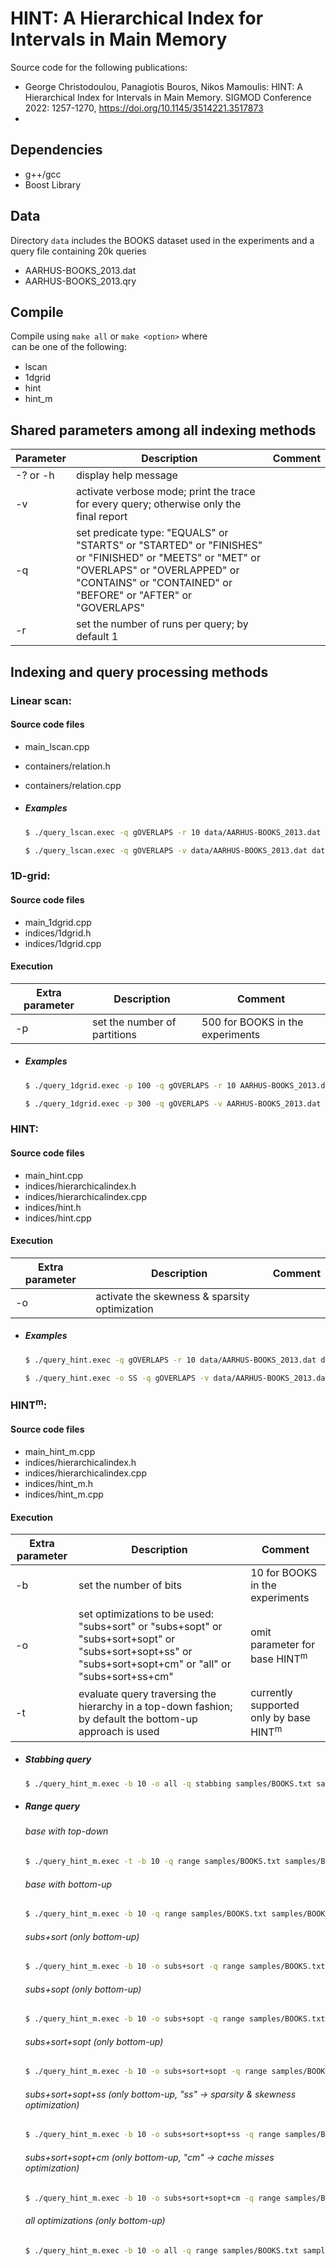 # HINT: A Hierarchical Index for Intervals in Main Memory

Source code for the following publications:
- George Christodoulou, Panagiotis Bouros, Nikos Mamoulis: HINT: A Hierarchical Index for Intervals in Main Memory. SIGMOD Conference 2022: 1257-1270, https://doi.org/10.1145/3514221.3517873
- 

## Dependencies
- g++/gcc
- Boost Library 


## Data

Directory  ```data``` includes the BOOKS dataset used in the experiments and a query file containing 20k queries 
- AARHUS-BOOKS_2013.dat
- AARHUS-BOOKS_2013.qry


## Compile
Compile using ```make all``` or ```make <option>``` where <option> can be one of the following:
   - lscan 
   - 1dgrid 
   - hint
   - hint_m 

## Shared parameters among all indexing methods
| Parameter | Description | Comment |
| ------ | ------ | ------ |
| -? or -h | display help message | |
| -v | activate verbose mode; print the trace for every query; otherwise only the final report | |
| -q | set predicate type: "EQUALS" or "STARTS" or "STARTED" or "FINISHES" or "FINISHED" or "MEETS" or "MET" or "OVERLAPS" or "OVERLAPPED" or "CONTAINS" or "CONTAINED" or "BEFORE" or "AFTER" or "GOVERLAPS" | |
| -r | set the number of runs per query; by default 1 |  |

## Indexing and query processing methods

### Linear scan:

#### Source code files
- main_lscan.cpp
- containers/relation.h
- containers/relation.cpp

- ##### Examples

    ```sh
    $ ./query_lscan.exec -q gOVERLAPS -r 10 data/AARHUS-BOOKS_2013.dat data/AARHUS-BOOKS_2013_20k.qry
    ```
    ```sh
    $ ./query_lscan.exec -q gOVERLAPS -v data/AARHUS-BOOKS_2013.dat data/AARHUS-BOOKS_2013_20k.qry
    ```


### 1D-grid: 

#### Source code files
- main_1dgrid.cpp
- indices/1dgrid.h
- indices/1dgrid.cpp

#### Execution
| Extra parameter | Description | Comment |
| ------ | ------ | ------ |
| -p | set the number of partitions | 500 for BOOKS in the experiments |

- ##### Examples

    ```sh
    $ ./query_1dgrid.exec -p 100 -q gOVERLAPS -r 10 AARHUS-BOOKS_2013.dat AARHUS-BOOKS_2013_20k.qry
    ```
    ```sh
    $ ./query_1dgrid.exec -p 300 -q gOVERLAPS -v AARHUS-BOOKS_2013.dat AARHUS-BOOKS_2013_20k.qry
    ```


### HINT: 

#### Source code files
- main_hint.cpp
- indices/hierarchicalindex.h
- indices/hierarchicalindex.cpp
- indices/hint.h
- indices/hint.cpp

#### Execution
| Extra parameter | Description | Comment |
| ------ | ------ | ------ |
| -o | activate the skewness & sparsity optimization |  |

- ##### Examples    

    ```sh
    $ ./query_hint.exec -q gOVERLAPS -r 10 data/AARHUS-BOOKS_2013.dat data/AARHUS-BOOKS_2013_20k.qry
    ```
    ```sh
    $ ./query_hint.exec -o SS -q gOVERLAPS -v data/AARHUS-BOOKS_2013.dat data/AARHUS-BOOKS_2013_20k.qry
    ```


### HINT<sup>m</sup>: 

#### Source code files
- main_hint_m.cpp
- indices/hierarchicalindex.h
- indices/hierarchicalindex.cpp
- indices/hint_m.h
- indices/hint_m.cpp

#### Execution
| Extra parameter | Description | Comment |
| ------ | ------ | ------ |
| -b |  set the number of bits | 10 for BOOKS in the experiments |
| -o |  set optimizations to be used: "subs+sort" or "subs+sopt" or "subs+sort+sopt" or "subs+sort+sopt+ss" or "subs+sort+sopt+cm" or "all" or "subs+sort+ss+cm"| omit parameter for base HINT<sup>m</sup> |
| -t |  evaluate query traversing the hierarchy in a top-down fashion; by default the bottom-up approach is used | currently supported only by base HINT<sup>m</sup> |

- ##### Stabbing query    

    ```sh
    $ ./query_hint_m.exec -b 10 -o all -q stabbing samples/BOOKS.txt samples/BOOKS_c0.1%_n10000.txt
    ```

- ##### Range query

    ###### base with top-down
    ```sh
    $ ./query_hint_m.exec -t -b 10 -q range samples/BOOKS.txt samples/BOOKS_c0.1%_n10000.txt
    ```
    ###### base with bottom-up
    ```sh
    $ ./query_hint_m.exec -b 10 -q range samples/BOOKS.txt samples/BOOKS_c0.1%_n10000.txt
    ```
    ###### subs+sort (only bottom-up)
    ```sh
    $ ./query_hint_m.exec -b 10 -o subs+sort -q range samples/BOOKS.txt samples/BOOKS_c0.1%_n10000.txt
    ```
    ###### subs+sopt (only bottom-up)
    ```sh
    $ ./query_hint_m.exec -b 10 -o subs+sopt -q range samples/BOOKS.txt samples/BOOKS_c0.1%_n10000.txt
    ```
    ###### subs+sort+sopt (only bottom-up)
    ```sh
    $ ./query_hint_m.exec -b 10 -o subs+sort+sopt -q range samples/BOOKS.txt samples/BOOKS_c0.1%_n10000.txt
    ```
    ###### subs+sort+sopt+ss (only bottom-up, "ss" -> sparsity & skewness optimization)
    ```sh
    $ ./query_hint_m.exec -b 10 -o subs+sort+sopt+ss -q range samples/BOOKS.txt samples/BOOKS_c0.1%_n10000.txt
    ```
    ###### subs+sort+sopt+cm (only bottom-up, "cm" -> cache misses optimization)
    ```sh
    $ ./query_hint_m.exec -b 10 -o subs+sort+sopt+cm -q range samples/BOOKS.txt samples/BOOKS_c0.1%_n10000.txt
    ```
    ###### all optimizations  (only bottom-up)
    ```sh
    $ ./query_hint_m.exec -b 10 -o all -q range samples/BOOKS.txt samples/BOOKS_c0.1%_n10000.txt
    ```
